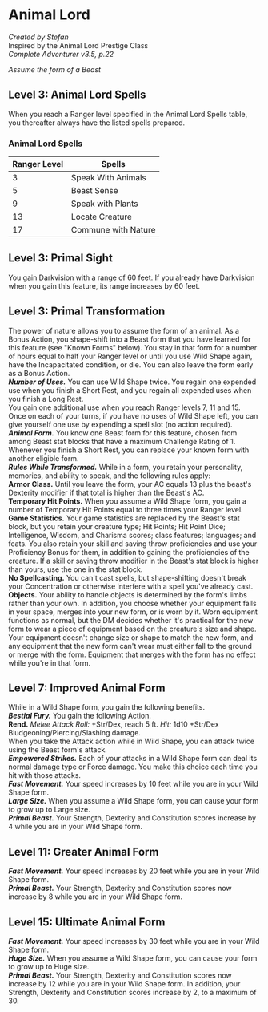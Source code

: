 # Animal Lord
*Created by Stefan*  
Inspired by the Animal Lord Prestige Class  
*Complete Adventurer v3.5, p.22*  

*Assume the form of a Beast*  


## Level 3: Animal Lord Spells
When you reach a Ranger level specified in the Animal Lord Spells table, you thereafter always have the listed spells prepared.  
### Animal Lord Spells
| Ranger Level | Spells               |
|--------------|----------------------|
| 3            | Speak With Animals   |
| 5            | Beast Sense          |
| 9            | Speak with Plants    |
| 13           | Locate Creature      |
| 17           | Commune with Nature  |

## Level 3: Primal Sight
You gain Darkvision with a range of 60 feet. If you already have Darkvision when you gain this feature, its range increases by 60 feet.  

## Level 3: Primal Transformation
The power of nature allows you to assume the form of an animal. As a Bonus Action, you shape-shift into a Beast form that you have learned for this feature (see "Known Forms" below). You stay in that form for a number of hours equal to half your Ranger level or until you use Wild Shape again, have the Incapacitated condition, or die. You can also leave the form early as a Bonus Action.  
***Number of Uses.*** You can use Wild Shape twice. You regain one expended use when you finish a Short Rest, and you regain all expended uses when you finish a Long Rest.  
You gain one additional use when you reach Ranger levels 7, 11 and 15.  
Once on each of your turns, if you have no uses of Wild Shape left, you can give yourself one use by expending a spell slot (no action required).  
***Animal Form.*** You know one Beast form for this feature, chosen from among Beast stat blocks that have a maximum Challenge Rating of 1. Whenever you finish a Short Rest, you can replace your known form with another eligible form.  
***Rules While Transformed.*** While in a form, you retain your personality, memories, and ability to speak, and the following rules apply:  
**Armor Class.** Until you leave the form, your AC equals 13 plus the beast's Dexterity modifier if that total is higher than the Beast's AC.  
**Temporary Hit Points.** When you assume a Wild Shape form, you gain a number of Temporary Hit Points equal to three times your Ranger level.  
**Game Statistics.** Your game statistics are replaced by the Beast's stat block, but you retain your creature type; Hit Points; Hit Point Dice; Intelligence, Wisdom, and Charisma scores; class features; languages; and feats. You also retain your skill and saving throw proficiencies and use your Proficiency Bonus for them, in addition to gaining the proficiencies of the creature. If a skill or saving throw modifier in the Beast's stat block is higher than yours, use the one in the stat block.  
**No Spellcasting.** You can't cast spells, but shape-shifting doesn't break your Concentration or otherwise interfere with a spell you've already cast.  
**Objects.** Your ability to handle objects is determined by the form's limbs rather than your own. In addition, you choose whether your equipment falls in your space, merges into your new form, or is worn by it. Worn equipment functions as normal, but the DM decides whether it's practical for the new form to wear a piece of equipment based on the creature's size and shape. Your equipment doesn't change size or shape to match the new form, and any equipment that the new form can't wear must either fall to the ground or merge with the form. Equipment that merges with the form has no effect while you're in that form.

## Level 7: Improved Animal Form
While in a Wild Shape form, you gain the following benefits.  
***Bestial Fury.***  You gain the following Action.  
**Rend.** *Melee Attack Roll:* +Str/Dex, reach 5 ft. *Hit:* 1d10 +Str/Dex Bludgeoning/Piercing/Slashing damage.  
When you take the Attack action while in Wild Shape, you can attack twice using the Beast form's attack.  
***Empowered Strikes.*** Each of your attacks in a Wild Shape form can deal its normal damage type or Force damage. You make this choice each time you hit with those attacks.  
***Fast Movement.*** Your speed increases by 10 feet while you are in your Wild Shape form.  
***Large Size.*** When you assume a Wild Shape form, you can cause your form to grow up to Large size.  
***Primal Beast.*** Your Strength, Dexterity and Constitution scores increase by 4 while you are in your Wild Shape form.  

## Level 11: Greater Animal Form
***Fast Movement.*** Your speed increases by 20 feet while you are in your Wild Shape form.  
***Primal Beast.*** Your Strength, Dexterity and Constitution scores now increase by 8 while you are in your Wild Shape form.  

## Level 15: Ultimate Animal Form
***Fast Movement.*** Your speed increases by 30 feet while you are in your Wild Shape form.  
***Huge Size.*** When you assume a Wild Shape form, you can cause your form to grow up to Huge size.  
***Primal Beast.*** Your Strength, Dexterity and Constitution scores now increase by 12 while you are in your Wild Shape form. In addition, your Strength, Dexterity and Constitution scores increase by 2, to a maximum of 30.  